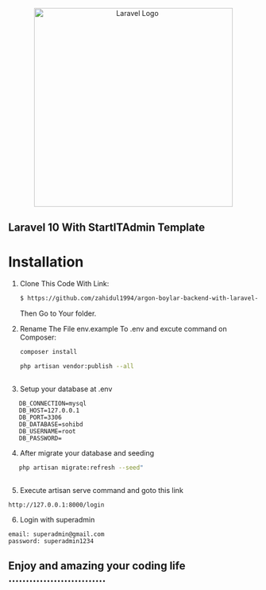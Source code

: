 <p align="center"><a href="https://sohibd.com" target="_blank"><img src="https://www.sohibd.com/storage/app/files/shares/backend/sohibd-logo.png" width="400" alt="Laravel Logo"></a></p>

## Laravel 10 With  StartITAdmin Template 


# Installation

1. Clone This Code With Link:

    ```sh
    $ https://github.com/zahidul1994/argon-boylar-backend-with-laravel-10.git
    
    ```

    Then Go to Your folder.

2. Rename The File env.example To .env  and excute command on Composer:

    ```sh
    composer install
    
   php artisan vendor:publish --all
  
   ```

3. Setup your database at .env 

 ```
    DB_CONNECTION=mysql
    DB_HOST=127.0.0.1
    DB_PORT=3306
    DB_DATABASE=sohibd
    DB_USERNAME=root
    DB_PASSWORD=
   ```

4. After migrate your database and seeding

 ```sh
    php artisan migrate:refresh --seed"
   
   ```



5. Execute  artisan serve command and goto this link

```sh
http://127.0.0.1:8000/login

```


6. Login with superadmin

``` 
email: superadmin@gmail.com
password: superadmin1234

```
## Enjoy and amazing your coding life  ............................  
